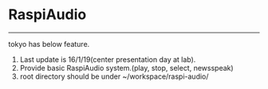 # RaspiAudio

---

tokyo has below feature.

1. Last update is 16/1/19(center presentation day at lab).
2. Provide basic RaspiAudio system.(play, stop, select, newsspeak)
3. root directory should be under ~/workspace/raspi-audio/ 

